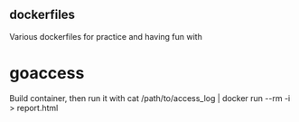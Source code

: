 ## dockerfiles
Various dockerfiles for practice and having fun with

# goaccess
Build container, then run it with
cat /path/to/access_log | docker run --rm -i <container> > report.html
 
